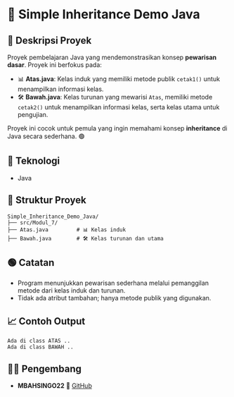 
# 📝 Simple Inheritance Demo Java

## 📖 Deskripsi Proyek
Proyek pembelajaran Java yang mendemonstrasikan konsep **pewarisan dasar**. Proyek ini berfokus pada:

- 📊 **Atas.java**: Kelas induk yang memiliki metode publik `cetak1()` untuk menampilkan informasi kelas.
- 🛠️ **Bawah.java**: Kelas turunan yang mewarisi `Atas`, memiliki metode `cetak2()` untuk menampilkan informasi kelas, serta kelas utama untuk pengujian.

Proyek ini cocok untuk pemula yang ingin memahami konsep **inheritance** di Java secara sederhana. 🟢

## 🧠 Teknologi
- Java

## 📂 Struktur Proyek
```
Simple_Inheritance_Demo_Java/
├── src/Modul_7/
├── Atas.java         # 📊 Kelas induk
├── Bawah.java        # 🛠️ Kelas turunan dan utama
```

## 🟢 Catatan
- Program menunjukkan pewarisan sederhana melalui pemanggilan metode dari kelas induk dan turunan.
- Tidak ada atribut tambahan; hanya metode publik yang digunakan.

## 📈 Contoh Output
```
Ada di class ATAS ..
Ada di class BAWAH ..
```

## 👨‍💻 Pengembang
- **MBAHSINGO22** 🔗 [GitHub](https://github.com/MBAHSINGO22)
